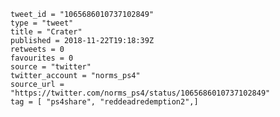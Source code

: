 ```
tweet_id = "1065686010737102849"
type = "tweet"
title = "Crater"
published = 2018-11-22T19:18:39Z
retweets = 0
favourites = 0
source = "twitter"
twitter_account = "norms_ps4"
source_url = "https://twitter.com/norms_ps4/status/1065686010737102849"
tag = [ "ps4share", "reddeadredemption2",]
```

<p class='image'><img src='https://mnf.m17s.net/2018/11/22/DsoTxuAX4AYzH4J.jpg' alt=''></p>

